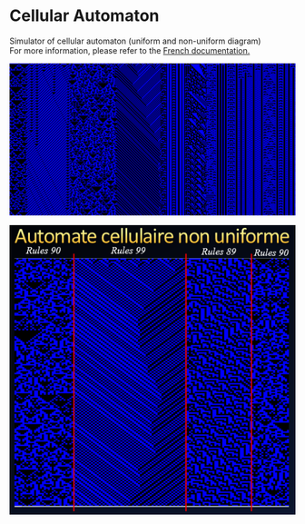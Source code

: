# Cellular Automaton
Simulator of cellular automaton (uniform and non-uniform diagram)<br/>
For more information, please refer to the <a href="https://github.com/alexandreauda/CellularAutomaton/blob/master/Rapport.pdf">French documentation.</a><br/>

<img src = "https://github.com/alexandreauda/CellularAutomaton/blob/master/ExportSimulation/NonUniformSimulationPresentation.png" title = "Non-uniform diagram of cellular automaton" alt = "Non-uniform diagram of cellular automaton"><br/>

<div style="text-align:center"><img src = "https://github.com/alexandreauda/CellularAutomaton/blob/master/ExportSimulation/NonUniformSimulationPresentation2.png" title = "Non-uniform diagram of cellular automaton" alt = "Non-uniform diagram of cellular automaton"></div>
